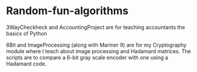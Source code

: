 # Random-fun-algorithms

3WayCheckheck and AccountingProject are for teaching accountants the basics of Python

6Bit and ImageProcessing (along with Mariner 9) are for my Cryptography module where I teach about image processing and Hadamard matrices. The scripts are to compare a 6-bit gray scale encoder with one using a Hadamard code.
